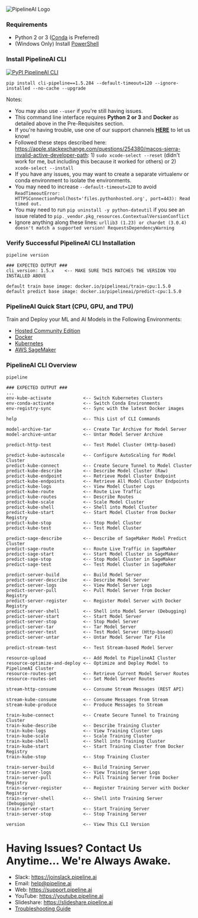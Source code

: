 ![PipelineAI Logo](http://pipeline.ai/assets/img/logo/pipelineai-logo.png)

### Requirements
* Python 2 or 3 ([Conda](https://conda.io/docs/install/quick.html) is Preferred)
* (Windows Only) Install [PowerShell](https://github.com/PowerShell/PowerShell/tree/master/docs/installation) 

### Install PipelineAI CLI
[![PyPI PipelineAI CLI](https://badge.fury.io/py/cli-pipeline@2x.png)](https://pypi.python.org/pypi/cli-pipeline/)
```
pip install cli-pipeline==1.5.284 --default-timeout=120 --ignore-installed --no-cache --upgrade
```
Notes: 
* You may also use `--user` if you're still having issues.
* This command line interface requires **Python 2 or 3** and **Docker** as detailed above in the Pre-Requisites section.
* If you're having trouble, use one of our support channels [**HERE**](/docs/troubleshooting) to let us know!
* Followed these steps described here: https://apple.stackexchange.com/questions/254380/macos-sierra-invalid-active-developer-path:  1) `sudo xcode-select --reset` (didn't work for me, but including this because it worked for others) or 2) `xcode-select --install`
* If you have any issues, you may want to create a separate virtualenv or conda environment to isolate the environments.
* You may need to increase `--default-timeout=120` to avoid `ReadTimeoutError: HTTPSConnectionPool(host='files.pythonhosted.org', port=443): Read timed out.`
* You may need to run `pip uninstall -y python-dateutil` if you see an issue related to `pip._vendor.pkg_resources.ContextualVersionConflict`
* Ignore anything along these lines: `urllib3 (1.23) or chardet (3.0.4) doesn't match a supported version! RequestsDependencyWarning`

### Verify Successful PipelineAI CLI Installation
```
pipeline version

### EXPECTED OUTPUT ###
cli_version: 1.5.x    <-- MAKE SURE THIS MATCHES THE VERSION YOU INSTALLED ABOVE

default train base image: docker.io/pipelineai/train-cpu:1.5.0     
default predict base image: docker.io/pipelineai/predict-cpu:1.5.0 
```

### PipelineAI Quick Start (CPU, GPU, and TPU)
Train and Deploy your ML and AI Models in the Following Environments:
* [Hosted Community Edition](/docs/quickstart/community)
* [Docker](/docs/quickstart/docker)
* [Kubernetes](/docs/quickstart/kubernetes)
* [AWS SageMaker](/docs/quickstart/sagemaker)

### PipelineAI CLI Overview
```
pipeline

### EXPECTED OUTPUT ###
...
env-kube-activate            <-- Switch Kubernetes Clusters
env-conda-activate           <-- Switch Conda Environments
env-registry-sync            <-- Sync with the latest Docker images

help                         <-- This List of CLI Commands

model-archive-tar            <-- Create Tar Archive for Model Server
model-archive-untar          <-- Untar Model Server Archive

predict-http-test            <-- Test Model Cluster (Http-based)

predict-kube-autoscale       <-- Configure AutoScaling for Model Cluster
predict-kube-connect         <-- Create Secure Tunnel to Model Cluster 
predict-kube-describe        <-- Describe Model Cluster (Raw)
predict-kube-endpoint        <-- Retrieve Model Cluster Endpoint 
predict-kube-endpoints       <-- Retrieve All Model Cluster Endpoints
predict-kube-logs            <-- View Model Cluster Logs 
predict-kube-route           <-- Route Live Traffic  
predict-kube-routes          <-- Describe Routes
predict-kube-scale           <-- Scale Model Cluster
predict-kube-shell           <-- Shell into Model Cluster
predict-kube-start           <-- Start Model Cluster from Docker Registry
predict-kube-stop            <-- Stop Model Cluster
predict-kube-test            <-- Test Model Cluster

predict-sage-describe        <-- Describe of SageMaker Model Predict Cluster
predict-sage-route           <-- Route Live Traffic in SageMaker
predict-sage-start           <-- Start Model Cluster in SageMaker
predict-sage-stop            <-- Stop Model Cluster in SageMaker
predict-sage-test            <-- Test Model Cluster in SageMaker

predict-server-build         <-- Build Model Server
predict-server-describe      <-- Describe Model Server
predict-server-logs          <-- View Model Server Logs
predict-server-pull          <-- Pull Model Server from Docker Registry
predict-server-register      <-- Register Model Server with Docker Registry
predict-server-shell         <-- Shell into Model Server (Debugging)
predict-server-start         <-- Start Model Server
predict-server-stop          <-- Stop Model Server
predict-server-tar           <-- Tar Model Server
predict-server-test          <-- Test Model Server (Http-based)
predict-server-untar         <-- Untar Model Server Tar File

predict-stream-test          <-- Test Stream-based Model Server

resource-upload              <-- Add Model to PipelineAI Cluster
resource-optimize-and-deploy <-- Optimize and Deploy Model to PipelineAI Cluster
resource-routes-get          <-- Retrieve Current Model Server Routes
resource-routes-set          <-- Set Model Server Routes

stream-http-consume          <-- Consume Stream Messages (REST API)

stream-kube-consume          <-- Consume Messages from Stream
stream-kube-produce          <-- Produce Messages to Stream

train-kube-connect           <-- Create Secure Tunnel to Training Cluster
train-kube-describe          <-- Describe Training Cluster
train-kube-logs              <-- View Training Cluster Logs
train-kube-scale             <-- Scale Training Cluster
train-kube-shell             <-- Shell into Training Cluster
train-kube-start             <-- Start Training Cluster from Docker Registry
train-kube-stop              <-- Stop Training Cluster

train-server-build           <-- Build Training Server
train-server-logs            <-- View Training Server Logs
train-server-pull            <-- Pull Training Server from Docker Registry
train-server-register        <-- Register Training Server with Docker Registry
train-server-shell           <-- Shell into Training Server (Debugging)
train-server-start           <-- Start Training Server
train-server-stop            <-- Stop Training Server

version                      <-- View This CLI Version
```

# Having Issues?  Contact Us Anytime... We're Always Awake.
* Slack:  https://joinslack.pipeline.ai
* Email:  [help@pipeline.ai](mailto:help@pipeline.ai)
* Web:  https://support.pipeline.ai
* YouTube:  https://youtube.pipeline.ai
* Slideshare:  https://slideshare.pipeline.ai
* [Troubleshooting Guide](/docs/troubleshooting)
